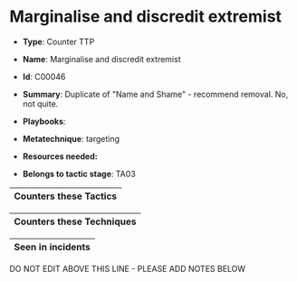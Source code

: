 # Marginalise and discredit extremist

* **Type**: Counter TTP

* **Name**: Marginalise and discredit extremist

* **Id**: C00046

* **Summary**: Duplicate of "Name and Shame" - recommend removal. No, not quite. 

* **Playbooks**: 

* **Metatechnique**: targeting

* **Resources needed:** 

* **Belongs to tactic stage**: TA03


| Counters these Tactics |
| ---------------------- |



| Counters these Techniques |
| ------------------------- |



| Seen in incidents |
| ----------------- |


DO NOT EDIT ABOVE THIS LINE - PLEASE ADD NOTES BELOW